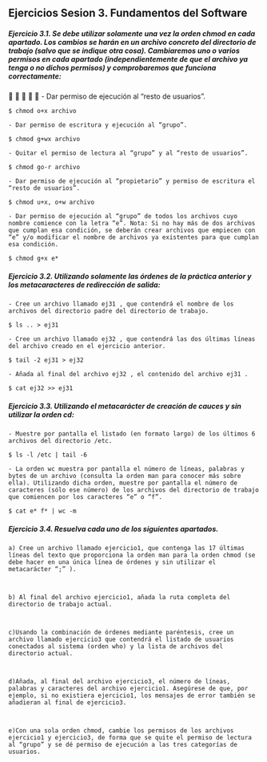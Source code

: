 ## Ejercicios Sesion 3. Fundamentos del Software

##### Ejercicio 3.1. Se debe utilizar solamente una vez la orden chmod en cada apartado. Los cambios se harán en un archivo concreto del directorio de trabajo (salvo que se indique otra cosa). Cambiaremos uno o varios permisos en cada apartado (independientemente de que el archivo ya tenga o no dichos permisos) y comprobaremos que funciona correctamente:
􏰆 􏰆 􏰆 􏰆 􏰆
	- Dar permiso de ejecución al “resto de usuarios”.

	$ chmod o+x archivo

	- Dar permiso de escritura y ejecución al “grupo”.

	$ chmod g+wx archivo

	- Quitar el permiso de lectura al “grupo” y al “resto de usuarios”.

	$ chmod go-r archivo

	- Dar permiso de ejecución al “propietario” y permiso de escritura el “resto de usuarios”.

	$ chmod u+x, o+w archivo

	- Dar permiso de ejecución al “grupo” de todos los archivos cuyo nombre comience con la letra “e”. Nota: Si no hay más de dos archivos que cumplan esa condición, se deberán crear archivos que empiecen con “e” y/o modificar el nombre de archivos ya existentes para que cumplan esa condición.

	$ chmod g+x e*


##### Ejercicio 3.2. Utilizando solamente las órdenes de la práctica anterior y los metacaracteres de redirección de salida:
	- Cree un archivo llamado ej31 , que contendrá el nombre de los archivos del directorio padre del directorio de trabajo.

	$ ls .. > ej31

	- Cree un archivo llamado ej32 , que contendrá las dos últimas líneas del archivo creado en el ejercicio anterior.

	$ tail -2 ej31 > ej32

	- Añada al final del archivo ej32 , el contenido del archivo ej31 .
	
    $ cat ej32 >> ej31

##### Ejercicio 3.3. Utilizando el metacarácter de creación de cauces y sin utilizar la orden cd:
	- Muestre por pantalla el listado (en formato largo) de los últimos 6 archivos del directorio /etc.

	$ ls -l /etc | tail -6

	- La orden wc muestra por pantalla el número de líneas, palabras y bytes de un archivo (consulta la orden man para conocer más sobre ella). Utilizando dicha orden, muestre por pantalla el número de caracteres (sólo ese número) de los archivos del directorio de trabajo que comiencen por los caracteres “e” o “f”.
	
    $ cat e* f* | wc -m


##### Ejercicio 3.4. Resuelva cada uno de los siguientes apartados.
	a) Cree un archivo llamado ejercicio1, que contenga las 17 últimas líneas del texto que proporciona la orden man para la orden chmod (se debe hacer en una única línea de órdenes y sin utilizar el metacarácter “;” ).
    
    
    
    b) Al final del archivo ejercicio1, añada la ruta completa del directorio de trabajo actual.
    
    
    
    c)Usando la combinación de órdenes mediante paréntesis, cree un archivo llamado ejercicio3 que contendrá el listado de usuarios conectados al sistema (orden who) y la lista de archivos del directorio actual.
    
    
    
    d)Añada, al final del archivo ejercicio3, el número de líneas, palabras y caracteres del archivo ejercicio1. Asegúrese de que, por ejemplo, si no existiera ejercicio1, los mensajes de error también se añadieran al final de ejercicio3.
    
    
    
    e)Con una sola orden chmod, cambie los permisos de los archivos ejercicio1 y ejercicio3, de forma que se quite el permiso de lectura al “grupo” y se dé permiso de ejecución a las tres categorías de usuarios.
    
    
    
    
    
    
